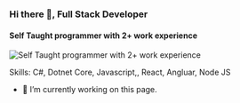 ### Hi there 👋, Full Stack Developer
#### Self Taught programmer with 2+ work experience
![Self Taught programmer with 2+ work experience](https://imageio.forbes.com/dam/imageserve/59aef584a7ea434a34f36111/0x0.png?cropX1=-1&cropY1=-1&cropX2=-1&cropY2=-1&quality=75&fit=&background=000000&uri=danidiplacido/files/2017/09/batman-312342_960_720.png)


Skills: C#, Dotnet Core, Javascript,, React, Angluar, Node JS

- 🔭 I’m currently working on this page. 




